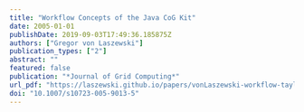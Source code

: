 ```yaml
---
title: "Workflow Concepts of the Java CoG Kit"
date: 2005-01-01
publishDate: 2019-09-03T17:49:36.185875Z
authors: ["Gregor von Laszewski"]
publication_types: ["2"]
abstract: ""
featured: false
publication: "*Journal of Grid Computing*"
url_pdf: "https://laszewski.github.io/papers/vonLaszewski-workflow-taylor-anl.pdf"
doi: "10.1007/s10723-005-9013-5"
---
```


